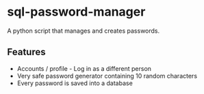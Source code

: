 # sql-password-manager
A python script that manages and creates passwords.  
  
## Features
* Accounts / profile - Log in as a different person  
* Very safe password generator containing 10 random characters  
* Every password is saved into a database
